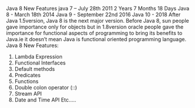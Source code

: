 Java 8 New Features
java 7 – July 28th 2011
2 Years 7 Months 18 Days
Java 8 - March 18th 2014
Java 9 - September 22nd 2016
Java 10 - 2018
After Java 1.5version, Java 8 is the next major version.
Before Java 8, sun people gave importance only for objects but in 1.8version oracle people gave the
importance for functional aspects of programming to bring its benefits to Java.ie it doesn’t mean Java
is functional oriented programming language.
Java 8 New Features:
1) Lambda Expression
2) Functional Interfaces
3) Default methods
4) Predicates
5) Functions
6) Double colon operator (::)
7) Stream API
8) Date and Time API
Etc…..
